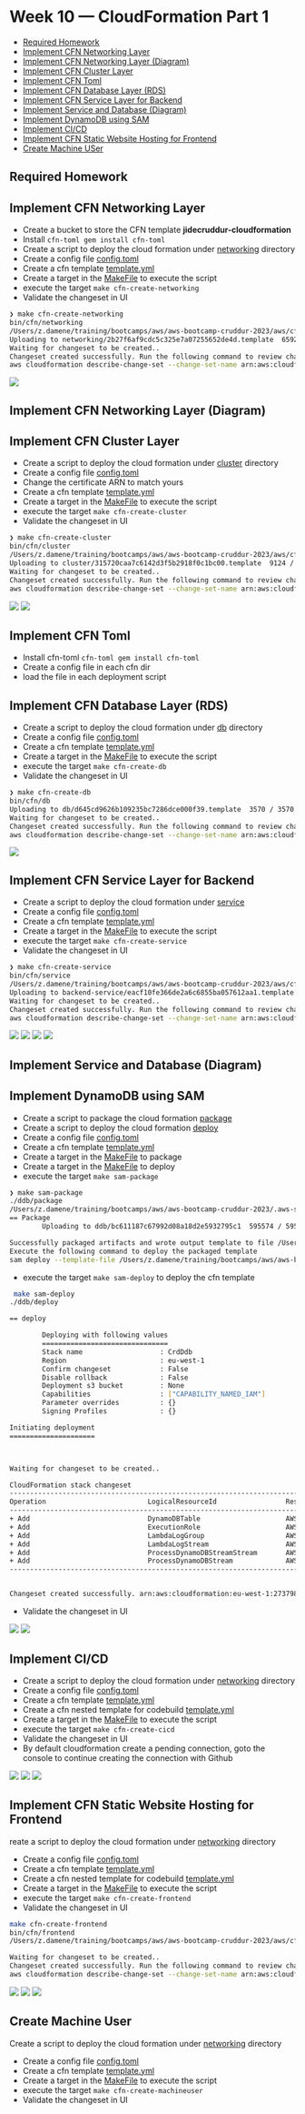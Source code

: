 # Week 10 — CloudFormation Part 1 <!-- omit from toc -->


- [Required Homework](#required-homework)
- [Implement CFN Networking Layer](#implement-cfn-networking-layer)
- [Implement CFN Networking Layer (Diagram)](#implement-cfn-networking-layer-diagram)
- [Implement CFN Cluster Layer](#implement-cfn-cluster-layer)
- [Implement CFN Toml](#implement-cfn-toml)
- [Implement CFN Database Layer (RDS)](#implement-cfn-database-layer-rds)
- [Implement CFN Service Layer for Backend](#implement-cfn-service-layer-for-backend)
- [Implement Service and Database (Diagram)](#implement-service-and-database-diagram)
- [Implement DynamoDB using SAM](#implement-dynamodb-using-sam)
- [Implement CI/CD](#implement-cicd)
- [Implement CFN Static Website Hosting for Frontend](#implement-cfn-static-website-hosting-for-frontend)
- [Create Machine USer](#create-machine-user)


## Required Homework

## Implement CFN Networking Layer

- Create a bucket to store the CFN template **jidecruddur-cloudformation**
- Install `cfn-toml gem install cfn-toml`
- Create a script to deploy the cloud formation under [networking](../bin/cfn/networking) directory
- Create a config file [config.toml](../aws/cfn/networking/config.toml)
- Create a cfn template [template.yml](../aws/cfn/networking/template.yaml)
- Create a target in the [MakeFile](../Makefile#L46) to execute the script 
- execute the target `make cfn-create-networking`
- Validate the changeset in UI

```sh
❯ make cfn-create-networking
bin/cfn/networking   
/Users/z.damene/training/bootcamps/aws/aws-bootcamp-cruddur-2023/aws/cfn/networking/template.yaml
Uploading to networking/2b27f6af9cdc5c325e7a07255652de4d.template  6592 / 6592.0  (100.00%)
Waiting for changeset to be created..
Changeset created successfully. Run the following command to review changes:
aws cloudformation describe-change-set --change-set-name arn:aws:cloudformation:eu-west-1:273798362434:changeSet/awscli-cloudformation-package-deploy-1688912849/d61b78fe-6535-4697-a8ea-02f8618a2dea
```
![](../_docs/assets/week10-11/cfn-networking-changset.png)

## Implement CFN Networking Layer (Diagram)


## Implement CFN Cluster Layer
- Create a script to deploy the cloud formation under [cluster](../bin/cfn/cluster) directory
- Create a config file [config.toml](../aws/cfn/cluster/config.toml)
- Change the certificate ARN to match yours
- Create a cfn template [template.yml](../aws/cfn/cluster/template.yaml)
- Create a target in the [MakeFile](../Makefile#L70) to execute the script
- execute the target `make cfn-create-cluster`
- Validate the changeset in UI

```sh
❯ make cfn-create-cluster
bin/cfn/cluster   
/Users/z.damene/training/bootcamps/aws/aws-bootcamp-cruddur-2023/aws/cfn/cluster/template.yaml
Uploading to cluster/315720caa7c6142d3f5b2918f0c1bc00.template  9124 / 9124.0  (100.00%)
Waiting for changeset to be created..
Changeset created successfully. Run the following command to review changes:
aws cloudformation describe-change-set --change-set-name arn:aws:cloudformation:eu-west-1:273798362434:changeSet/awscli-cloudformation-package-deploy-1688915077/1a8eed33-b01f-4ce0-a0ba-631888302bfd
```
![](../_docs/assets/week10-11/cfn-cluster-changeset.png)
![](../_docs/assets/week10-11/cfn-cluster-stack-info.png)


## Implement CFN Toml
- Install cfn-toml `cfn-toml gem install cfn-toml`
- Create a config file in each cfn dir
- load the file in each deployment script


## Implement CFN Database Layer (RDS)
- Create a script to deploy the cloud formation under [db](../bin/cfn/db) directory
- Create a config file [config.toml](../aws/cfn/db/config.toml)
- Create a cfn template [template.yml](../aws/cfn/db/template.yaml)
- Create a target in the [MakeFile](../Makefile#L54) to execute the script
- execute the target `make cfn-create-db`
- Validate the changeset in UI

```sh
❯ make cfn-create-db
bin/cfn/db 
Uploading to db/d645cd9626b109235bc7286dce000f39.template  3570 / 3570.0  (100.00%)
Waiting for changeset to be created..
Changeset created successfully. Run the following command to review changes:
aws cloudformation describe-change-set --change-set-name arn:aws:cloudformation:eu-west-1:273798362434:changeSet/awscli-cloudformation-package-deploy-1688922176/d75e220f-735d-411b-8490-0382adb91711
```
![](../_docs/assets/week10-11/cfn-db-changeset.png)



## Implement CFN Service Layer for Backend
- Create a script to deploy the cloud formation under [service](../bin/cfn/service)
- Create a config file [config.toml](../aws/cfn/service/config.toml)
- Create a cfn template [template.yml](../aws/cfn/service/template.yaml)
- Create a target in the [MakeFile](../Makefile#L62) to execute the script
- execute the target `make cfn-create-service`
- Validate the changeset in UI

```sh
❯ make cfn-create-service
bin/cfn/service   
/Users/z.damene/training/bootcamps/aws/aws-bootcamp-cruddur-2023/aws/cfn/service/template.yaml
Uploading to backend-service/eacf10fe366de2a6c6855ba057612aa1.template  9307 / 9307.0  (100.00%)
Waiting for changeset to be created..
Changeset created successfully. Run the following command to review changes:
aws cloudformation describe-change-set --change-set-name arn:aws:cloudformation:eu-west-1:273798362434:changeSet/awscli-cloudformation-package-deploy-1688935825/72c6eec6-0a0b-45d5-b694-908004e1c607
```
![](../_docs/assets/week10-11/cfn-backend-service-changeset.png)
![](../_docs/assets/week10-11/cfn-backend-service-stack-info.png)
![](../_docs/assets/week10-11/backend-service-flask-status.png)
![](../_docs/assets/week10-11/test-heltch-check.png)

## Implement Service and Database (Diagram)

## Implement DynamoDB using SAM

- Create a script to package the cloud formation [package](../ddb/package)
- Create a script to deploy the cloud formation [deploy](../ddb/deploy)
- Create a config file [config.toml](../ddb/config.toml)
- Create a cfn template [template.yml](../ddb/template.yaml)
- Create a target in the [MakeFile](../Makefile#L23) to package
- Create a target in the [MakeFile](../Makefile#L27) to deploy
- execute the target `make sam-package`

```sh
❯ make sam-package
./ddb/package
/Users/z.damene/training/bootcamps/aws/aws-bootcamp-cruddur-2023/.aws-sam/build/template-export.yaml
== Package
        Uploading to ddb/bc611187c67992d08a18d2e5932795c1  595574 / 595574  (100.00%)

Successfully packaged artifacts and wrote output template to file /Users/z.damene/training/bootcamps/aws/aws-bootcamp-cruddur-2023/.aws-sam/build/template-export.yaml.
Execute the following command to deploy the packaged template
sam deploy --template-file /Users/z.damene/training/bootcamps/aws/aws-bootcamp-cruddur-2023/.aws-sam/build/template-export.yaml --stack-name <YOUR STACK NAME>
```

- execute the target `make sam-deploy` to deploy the cfn template

```sh
 make sam-deploy
./ddb/deploy

== deploy

        Deploying with following values
        ===============================
        Stack name                   : CrdDdb
        Region                       : eu-west-1
        Confirm changeset            : False
        Disable rollback             : False
        Deployment s3 bucket         : None
        Capabilities                 : ["CAPABILITY_NAMED_IAM"]
        Parameter overrides          : {}
        Signing Profiles             : {}

Initiating deployment
=====================



Waiting for changeset to be created..

CloudFormation stack changeset
-------------------------------------------------------------------------------------------------------------------------------------
Operation                         LogicalResourceId                 ResourceType                      Replacement                     
-------------------------------------------------------------------------------------------------------------------------------------
+ Add                             DynamoDBTable                     AWS::DynamoDB::Table              N/A                             
+ Add                             ExecutionRole                     AWS::IAM::Role                    N/A                             
+ Add                             LambdaLogGroup                    AWS::Logs::LogGroup               N/A                             
+ Add                             LambdaLogStream                   AWS::Logs::LogStream              N/A                             
+ Add                             ProcessDynamoDBStreamStream       AWS::Lambda::EventSourceMapping   N/A                             
+ Add                             ProcessDynamoDBStream             AWS::Lambda::Function             N/A                             
-------------------------------------------------------------------------------------------------------------------------------------


Changeset created successfully. arn:aws:cloudformation:eu-west-1:273798362434:changeSet/samcli-deploy1688988656/8939617b-b36a-497e-8767-835740e43eeb

```
- Validate the changeset in UI

![](../_docs/assets/week10-11/cfn-ddb-changeset.png)
![](../_docs/assets/week10-11/cfn-ddb-resources.png)

## Implement CI/CD

- Create a script to deploy the cloud formation under [networking](../bin/cfn/cicd) directory
- Create a config file [config.toml](../aws/cfn/cicd/config.toml)
- Create a cfn template [template.yml](../aws/cfn/cicd/template.yaml)
- Create a cfn nested template for codebuild [template.yml](../aws/cfn/cicd/nested/codebuild.yaml)
- Create a target in the [MakeFile](../Makefile#L83) to execute the script 
- execute the target `make cfn-create-cicd`
- Validate the changeset in UI
- By default cloudformation create a pending connection, goto the console to continue creating the connection with Github 

![](../_docs/assets/week10-11/cfn-cicd-change-set.png)
![](../_docs/assets/week10-11/cfn-cicd-resourses.png)
![](../_docs/assets/week10-11/cfn-cicd-codepipeline.png)


## Implement CFN Static Website Hosting for Frontend

reate a script to deploy the cloud formation under [networking](../bin/cfn/frontend) directory
- Create a config file [config.toml](../aws/cfn/frontend/config.toml)
- Create a cfn template [template.yml](../aws/cfn/frontend/template.yaml)
- Create a cfn nested template for codebuild [template.yml](../aws/cfn/frontend/nested/codebuild.yaml)
- Create a target in the [MakeFile](../Makefile#L83) to execute the script 
- execute the target `make cfn-create-frontend`
- Validate the changeset in UI

```sh
make cfn-create-frontend
bin/cfn/frontend 
/Users/z.damene/training/bootcamps/aws/aws-bootcamp-cruddur-2023/aws/cfn/frontend/template.yaml

Waiting for changeset to be created..
Changeset created successfully. Run the following command to review changes:
aws cloudformation describe-change-set --change-set-name arn:aws:cloudformation:eu-west-1:273798362434:changeSet/awscli-cloudformation-package-deploy-1689017352/6ebff2fa-57b9-41d3-90a4-fefb7cda9b45
```
![](../_docs/assets/week10-11/cfn-frontend-changeset.png)
![](../_docs/assets/week10-11/cfn-frontend-resources.png)
![](../_docs/assets/week10-11/cloudfront-distribution-status.png)

## Create Machine User
Create a script to deploy the cloud formation under [networking](../bin/cfn/machineuser) directory
- Create a config file [config.toml](../aws/cfn/machine-user/config.toml)
- Create a cfn template [template.yml](../aws/cfn/machine-user/template.yaml)
- Create a target in the [MakeFile](../Makefile#L113) to execute the script 
- execute the target `make cfn-create-machineuser`
- Validate the changeset in UI

